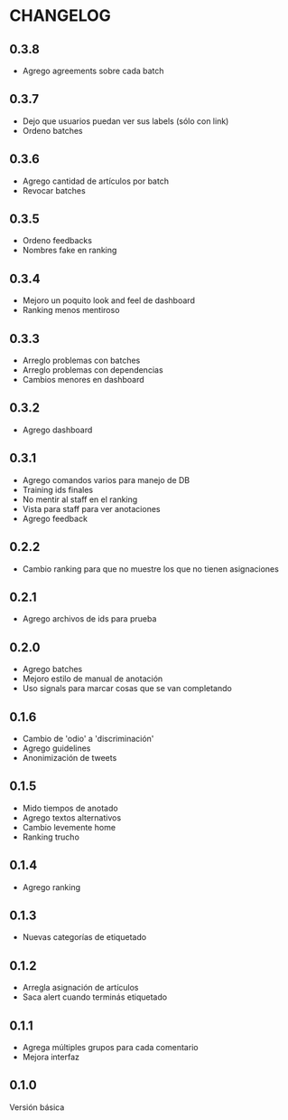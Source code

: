# CHANGELOG

## 0.3.8

- Agrego agreements sobre cada batch

## 0.3.7

- Dejo que usuarios puedan ver sus labels (sólo con link)
- Ordeno batches

## 0.3.6

- Agrego cantidad de artículos por batch
- Revocar batches

## 0.3.5

- Ordeno feedbacks
- Nombres fake en ranking

## 0.3.4

- Mejoro un poquito look and feel de dashboard
- Ranking menos mentiroso

## 0.3.3

- Arreglo problemas con batches
- Arreglo problemas con dependencias
- Cambios menores en dashboard

## 0.3.2

- Agrego dashboard


## 0.3.1

- Agrego comandos varios para manejo de DB
- Training ids finales
- No mentir al staff en el ranking
- Vista para staff para ver anotaciones
- Agrego feedback

## 0.2.2

- Cambio ranking para que no muestre los que no tienen asignaciones

## 0.2.1

- Agrego archivos de ids para prueba

## 0.2.0


- Agrego batches
- Mejoro estilo de manual de anotación
- Uso signals para marcar cosas que se van completando


## 0.1.6

- Cambio de 'odio' a 'discriminación'
- Agrego guidelines
- Anonimización de tweets

## 0.1.5

- Mido tiempos de anotado
- Agrego textos alternativos
- Cambio levemente home
- Ranking trucho

## 0.1.4

- Agrego ranking

## 0.1.3

- Nuevas categorías de etiquetado

## 0.1.2

- Arregla asignación de artículos
- Saca alert cuando terminás etiquetado

## 0.1.1

- Agrega múltiples grupos para cada comentario
- Mejora interfaz

## 0.1.0

Versión básica
